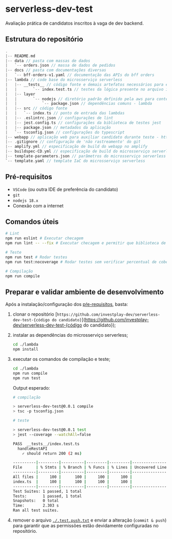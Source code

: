 # serverless-dev-test

Avaliação prática de candidatos inscritos à vaga de dev backend.

## Estrutura do repositório

``` h
.
|-- README.md
|-- data // pasta com massas de dados
|   `-- orders.json // massa de dados de pedidos
|-- docs // pasta com documentações diversas
|   `-- bff-orders-v1.yaml // documentação das APIs do bff orders
|-- lambda // code base do microsserviço serverless
|   |-- __tests__ // código fonte e demais artefatos necessários para execução dos testes de unidade de todas as camadas da aplicação
|   |       `-- index.test.ts // testes da lógica presente no arquivo index.ts
|   |-- layer
|   |       `-- nodejs // diretório padrão definido pela aws para conter as dependências nodejs
|   |           `-- package.json // dependências comuns - lambda
|   |-- src // código fonte
|   |   `-- index.ts // ponto de entrada das lambdas
|   |-- .eslintrc.json // configurações de lint
|   |-- jest.config.ts // configurações da biblioteca de testes jest
|   |-- package.json // metadados da aplicação
|   `-- tsconfig.json // configurações do typescript
|-- webapp // aplicação web para auxiliar candidato durante teste - https://appdev.testedev.click
|-- .gitignore // configuração de 'não rastreamento' do git
|-- amplify.yml // especificação de build do webapp no amplify
|-- buildspec-CD.yml // especificação de build do microsserviço serverless
|-- template-parameters.json // parâmetros do microsserviço serverless
`-- template.yaml // template IaC do microsserviço serverless
```

## Pré-requisitos

- `VSCode` (ou outra IDE de preferência do candidato)
- `git`
- `nodejs 18.x`
- Conexão com a internet

## Comandos úteis

```bash
# Lint
npm run eslint # Executar checagem
npm run lint -- --fix # Executar checagem e permitir que biblioteca de lint aplique recomendações automaticamente

# Teste
npm run test # Rodar testes
npm run test:nocoverage # Rodar testes sem verificar percentual de cobertura

# Compilação
npm run compile
```

## Preparar e validar ambiente de desenvolvimento

Após a instalação/configuração dos [pŕe-requisitos](#pré-requisitos), basta:

1. clonar o repositório [`https://github.com/investplay-dev/serverless-dev-test-{código do candidato}`](https://github.com/investplay-dev/serverless-dev-test-{código do candidato});
1. instalar as dependências do microsserviço serverless;

    ```bash
    cd ./lambda
    npm install
    ```

1. executar os comandos de compilação e teste;

    ```bash
    cd ./lambda
    npm run compile
    npm run test
    ```

    Output esperado:

    ```bash
    # compilação

    > serverless-dev-test@0.0.1 compile
    > tsc -p tsconfig.json

    # teste

    > serverless-dev-test@0.0.1 test
    > jest --coverage --watchAll=false

    PASS  __tests__/index.test.ts
      handleRestAPI
        ✓ should return 200 (2 ms)

    ----------|---------|----------|---------|---------|-------------------
    File      | % Stmts | % Branch | % Funcs | % Lines | Uncovered Line #s 
    ----------|---------|----------|---------|---------|-------------------
    All files |     100 |      100 |     100 |     100 |                   
    index.ts  |     100 |      100 |     100 |     100 |                   
    ----------|---------|----------|---------|---------|-------------------
    Test Suites: 1 passed, 1 total
    Tests:       1 passed, 1 total
    Snapshots:   0 total
    Time:        2.303 s
    Ran all test suites.
    ```

1. remover o arquivo [`./.test.push.txt`](./.test.push.txt) e enviar a alteração (`commit & push`) para garantir que as permissões estão devidamente configuradas no repositório.
